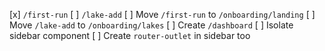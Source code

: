 [x] `/first-run`
[ ] `/lake-add`
[ ] Move `/first-run` to `/onboarding/landing`
[ ] Move `/lake-add` to `/onboarding/lakes`
[ ] Create `/dashboard`
[ ] Isolate sidebar component
[ ] Create `router-outlet` in sidebar too
